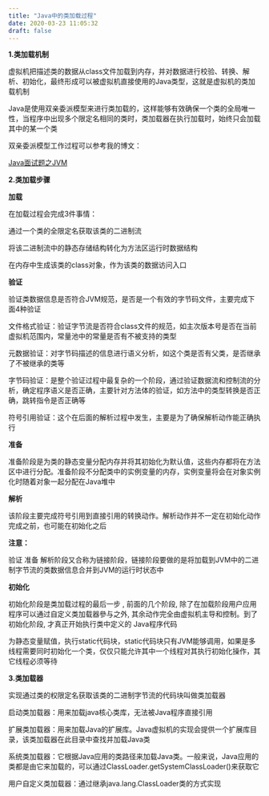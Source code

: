 ```yaml
---
title: "Java中的类加载过程"
date: 2020-03-23 11:05:32
draft: false
---
```

**1.类加载机制**

虚拟机把描述类的数据从class文件加载到内存，并对数据进行校验、转换、解析、初始化，最终形成可以被虚拟机直接使用的Java类型，这就是虚拟机的类加载机制

Java是使用双亲委派模型来进行类加载的，这样能够有效确保一个类的全局唯一性，当程序中出现多个限定名相同的类时，类加载器在执行加载时，始终只会加载其中的某一个类

双亲委派模型工作过程可以参考我的博文：

[Java面试题之JVM](https://blog.csdn.net/ys_230014/article/details/88577648)

**2.类加载步骤**

**加载**

在加载过程会完成3件事情：

通过一个类的全限定名获取该类的二进制流

将该二进制流中的静态存储结构转化为方法区运行时数据结构

在内存中生成该类的class对象，作为该类的数据访问入口

**验证**

验证类数据信息是否符合JVM规范，是否是一个有效的字节码文件，主要完成下面4种验证

文件格式验证：验证字节流是否符合class文件的规范，如主次版本号是否在当前虚拟机范围内，常量池中的常量是否有不被支持的类型

元数据验证：对字节码描述的信息进行语义分析，如这个类是否有父类，是否继承了不被继承的类等

字节码验证：是整个验证过程中最复杂的一个阶段，通过验证数据流和控制流的分析，确定程序语义是否正确，主要针对方法体的验证，如方法中的类型转换是否正确，跳转指令是否正确等

符号引用验证：这个在后面的解析过程中发生，主要是为了确保解析动作能正确执行

**准备**

准备阶段是为类的静态变量分配内存并将其初始化为默认值，这些内存都将在方法区中进行分配。准备阶段不分配类中的实例变量的内存，实例变量将会在对象实例化时随着对象一起分配在Java堆中

**解析**

该阶段主要完成符号引用到直接引用的转换动作。解析动作并不一定在初始化动作完成之前，也可能在初始化之后

**注意：**

验证 准备 解析阶段又合称为链接阶段，链接阶段要做的是将加载到JVM中的二进制字节流的类数据信息合并到JVM的运行时状态中

**初始化**

初始化阶段是类加载过程的最后一步 , 前面的几个阶段, 除了在加载阶段用户应用程序可以通过自定义类加载器參与之外, 其余动作完全由虚拟机主导和控制。到了初始化阶段, 才真正开始执行类中定义的 Java程序代码

为静态变量赋值，执行static代码块，static代码块只有JVM能够调用，如果是多线程需要同时初始化一个类，仅仅只能允许其中一个线程对其执行初始化操作，其它线程必须等待

**3.类加载器**

实现通过类的权限定名获取该类的二进制字节流的代码块叫做类加载器

启动类加载器：用来加载java核心类库，无法被Java程序直接引用

扩展类加载器：用来加载Java的扩展库。Java虚拟机的实现会提供一个扩展库目录，该类加载器在此目录中查找并加载Java类

系统类加载器：它根据Java应用的类路径来加载Java类。一般来说，Java应用的类都是由它来加载的，可以通过ClassLoader.getSystemClassLoader()来获取它

用户自定义类加载器：通过继承java.lang.ClassLoader类的方式实现